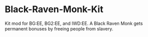 # Black-Raven-Monk-Kit
Kit mod for BG:EE, BG2:EE, and IWD:EE. A Black Raven Monk gets permanent bonuses by freeing people from slavery.
